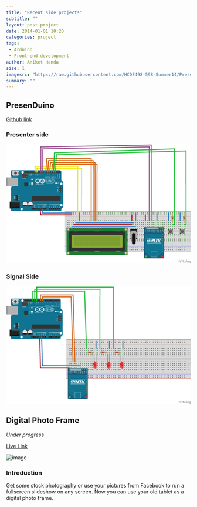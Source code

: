 ```yaml
---
title: "Recent side projects"
subtitle: ""
layout: post-project
date: 2014-01-01 10:20
categories: project
tags:
 - Arduino
 - Front-end development
author: Aniket Handa
size: 1
imagesrc: "https://raw.githubusercontent.com/HCDE498-598-Summer14/PresenDuino/master/Fritzing/PresenDuino.png"
summary: ""
---
```


## PresenDuino

[Github link](https://github.com/HCDE498-598-Summer14/PresenDuino)

### Presenter side
![image](https://raw.githubusercontent.com/HCDE498-598-Summer14/PresenDuino/master/Fritzing/PresenDuino.png)


### Signal Side
![image](https://raw.githubusercontent.com/HCDE498-598-Summer14/PresenDuino/master/Fritzing/SignalSide.png)

## Digital Photo Frame

*Under progress*

[Live Link](http://aniket.io/frame)

![image](https://dl.dropboxusercontent.com/u/23289062/siteImages/Projects/frame/frame.jpg)

### Introduction

Get some stock photography or use your pictures from Facebook to run a fullscreen slideshow on any screen. Now you can use your old tablet as a digital photo frame.







			